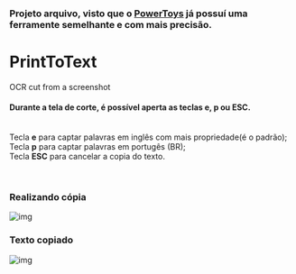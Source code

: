 ### Projeto arquivo, visto que o [PowerToys](https://github.com/microsoft/PowerToys) já possuí uma ferramente semelhante e com mais precisão.


# PrintToText
OCR cut from a screenshot

#### Durante a tela de corte, é possível aperta as teclas **e, p ou ESC**.<br/><br/>
Tecla **e** para captar palavras em inglês com mais propriedade(é o padrão);<br/>
Tecla **p** para captar palavras em portugês (BR);<br/>
Tecla **ESC** para cancelar a copia do texto.

<br/>

### Realizando cópia
![img](/screen/screen%20(2).png)

### Texto copiado
![img](/screen/screen%20(1).png)
